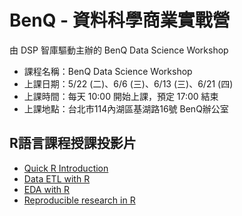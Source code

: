 # BenQ - 資料科學商業實戰營

由 DSP 智庫驅動主辦的 BenQ Data Science Workshop 
- 課程名稱：BenQ Data Science Workshop
- 上課日期：5/22 (二)、6/6 (三)、6/13 (三)、6/21 (四)
- 上課時間：每天 10:00 開始上課，預定 17:00 結束 
- 上課地點：台北市114內湖區基湖路16號 BenQ辦公室


## R語言課程授課投影片
- [Quick R Introduction](https://dspim.github.io/BenQ-R-Workshop/RBasic.html)
- [Data ETL with R](https://dspim.github.io/BenQ-R-Workshop/DataETL.html)
- [EDA with R](https://dspim.github.io/BenQ-R-Workshop/R_EDA_Visualization.html)
- [Reproducible research in R](https://dspim.github.io/BenQ-R-Workshop/R_markdown.html)
